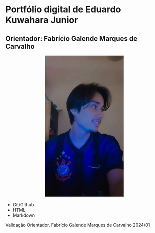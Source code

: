 # Portfólio digital de Eduardo Kuwahara Junior
## Orientador: Fabrício Galende Marques de Carvalho

<p align=center>
    <img src="mgt/EduK.jpg" alt="Eduardo Kuwahara" width="50%"></img>
</p>

- Git/Github
- HTML
- Markdown

Validação Orientador. Fabrício Galende Marques de Carvalho 2024/01

